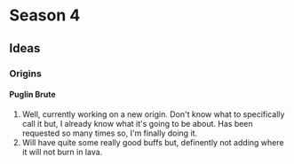 # Season 4
## Ideas
### Origins
#### Puglin Brute
1. Well, currently working on a new origin. Don't know what to specifically call it but, I already know what it's going to be about. Has been requested so many times so, I'm finally doing it.
2. Will have quite some really good buffs but, definently not adding where it will not burn in lava.
